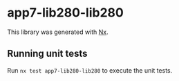 # app7-lib280-lib280

This library was generated with [Nx](https://nx.dev).

## Running unit tests

Run `nx test app7-lib280-lib280` to execute the unit tests.
